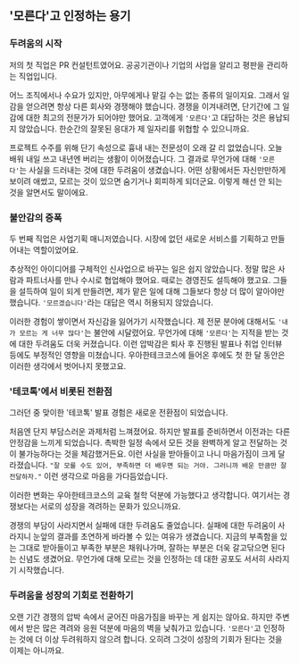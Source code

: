 ## '모른다'고 인정하는 용기

### 두려움의 시작

저의 첫 직업은 PR 컨설턴트였어요.
공공기관이나 기업의 사업을 알리고 평판을 관리하는 직업입니다.

어느 조직에서나 수요가 있지만, 아무에게나 맡길 수는 없는 종류의 일이지요. 그래서 일감을 얻으려면 항상 다른 회사와 경쟁해야 했습니다. 경쟁을 이겨내려면, 단기간에 그 일감에 대한 최고의 전문가가 되어야만 했어요. 고객에게 `'모른다'`고 대답하는 것은 용납되지 않았습니다. 한순간의 잘못된 응대가 제 일자리를 위협할 수 있으니까요.

프로젝트 수주를 위해 단기 속성으로 흉내 내는 전문성이 오래 갈 리 없었습니다. 오늘 배워 내일 쓰고 내년엔 버리는 생활이 이어졌습니다. 그 결과로 무언가에 대해 `'모른다'`는 사실을 드러내는 것에 대한 두려움이 생겼습니다. 어떤 상황에서든 자신만만하게 보이려 애썼고, 모르는 것이 있으면 숨기거나 회피하게 되더군요. 이렇게 해선 안 되는 것을 알면서도 말이에요.

### 불안감의 증폭

두 번째 직업은 사업기획 매니저였습니다.
시장에 없던 새로운 서비스를 기획하고 만들어내는 역할이었어요.

추상적인 아이디어를 구체적인 신사업으로 바꾸는 일은 쉽지 않았습니다. 정말 많은 사람과 파트너사를 만나 수시로 협업해야 했어요. 때로는 경영진도 설득해야 했고요. 그들을 설득하여 일이 되게 만들려면, 제가 맡은 일에 대해 그들보다 항상 더 많이 알아야만 했습니다. `'모르겠습니다'`라는 대답은 역시 허용되지 않았습니다.

이러한 경험이 쌓이면서 자신감을 잃어가기 시작했습니다. 제 전문 분야에 대해서도 `'내가 모르는 게 너무 많다'`는 불안에 시달렸어요. 무언가에 대해 `'모른다'`는 지적을 받는 것에 대한 두려움도 더욱 커졌습니다. 이런 압박감은 퇴사 후 진행된 발표나 취업 인터뷰 등에도 부정적인 영향을 미쳤습니다. 우아한테크코스에 들어온 후에도 첫 한 달 동안은 이러한 생각에서 벗어나지 못했고요.

### '테코톡'에서 비롯된 전환점

그러던 중 맞이한 '테코톡' 발표 경험은 새로운 전환점이 되었습니다.

처음엔 단지 부담스러운 과제처럼 느껴졌어요. 하지만 발표를 준비하면서 이전과는 다른 안정감을 느끼게 되었습니다. 촉박한 일정 속에서 모든 것을 완벽하게 알고 전달하는 것이 불가능하다는 것을 체감했거든요. 이런 사실을 받아들이고 나니 마음가짐이 크게 달라졌습니다. `"잘 모를 수도 있어, 부족하면 더 배우면 되는 거야. 그러니까 배운 만큼만 잘 전달하자."` 이런 생각으로 마음을 가다듬었습니다.

이러한 변화는 우아한테크코스의 교육 철학 덕분에 가능했다고 생각합니다.
여기서는 경쟁보다는 서로의 성장을 격려하는 문화가 있으니까요.

경쟁의 부담이 사라지면서 실패에 대한 두려움도 줄었습니다. 실패에 대한 두려움이 사라지니 눈앞의 결과를 초연하게 바라볼 수 있는 여유가 생겼습니다. 지금의 부족함을 있는 그대로 받아들이고 부족한 부분은 채워나가며, 잘하는 부분은 더욱 갈고닦으면 된다는 신념도 생겼어요. 무언가에 대해 모르는 것을 인정하는 데 대한 공포도 서서히 사라지기 시작했습니다.

### 두려움을 성장의 기회로 전환하기

오랜 기간 경쟁의 압박 속에서 굳어진 마음가짐을 바꾸는 게 쉽지는 않아요. 하지만 주변에서 받은 많은 격려와 응원 덕분에 마음의 벽을 낮춰가고 있습니다. `'모른다'`고 인정하는 것에 더 이상 두려워하지 않으려 합니다. 오히려 그것이 성장의 기회가 된다는 것을 이제는 아니까요.
